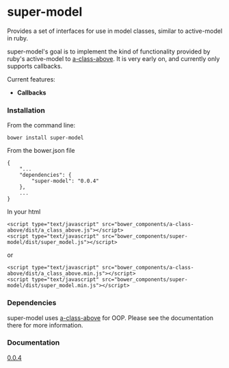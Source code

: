 # super-model

Provides a set of interfaces for use in model classes, similar to active-model in ruby.

super-model's goal is to implement the kind of functionality provided by ruby's active-model to
[a-class-above](https://github.com/pedago/a-class-above).  It is very early on, and currently
only supports callbacks. 

Current features:

 * **Callbacks**

### Installation

From the command line:
    
    bower install super-model

From the bower.json file
    
    {
	    "...
	    "dependencies": {
	        "super-model": "0.0.4"
	    },
		...
	}
	
In your html

	<script type="text/javascript" src="bower_components/a-class-above/dist/a_class_above.js"></script>
    <script type="text/javascript" src="bower_components/super-model/dist/super_model.js"></script>
or

	<script type="text/javascript" src="bower_components/a-class-above/dist/a_class_above.min.js"></script>
    <script type="text/javascript" src="bower_components/super-model/dist/super_model.min.js"></script>

### Dependencies

super-model uses [a-class-above](https://github.com/pedago/a-class-above) for OOP.  Please see the documentation
there for more information.

### Documentation

[0.0.4](http://www.pedago.com/super-model/docs/0.0.4)